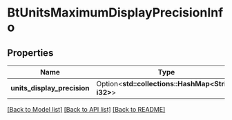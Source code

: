 # BtUnitsMaximumDisplayPrecisionInfo

## Properties

Name | Type | Description | Notes
------------ | ------------- | ------------- | -------------
**units_display_precision** | Option<**std::collections::HashMap<String, i32>**> |  | [optional]

[[Back to Model list]](../README.md#documentation-for-models) [[Back to API list]](../README.md#documentation-for-api-endpoints) [[Back to README]](../README.md)


